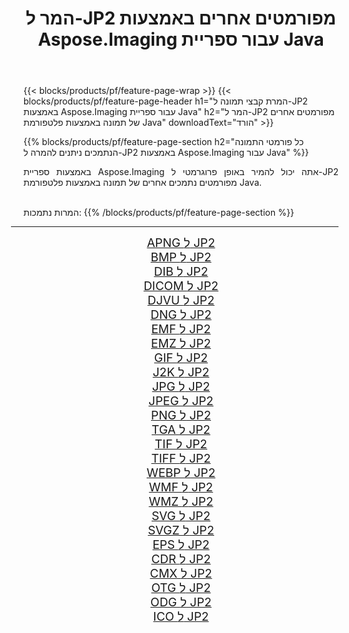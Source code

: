 ﻿---
title: המר ל-JP2 מפורמטים אחרים באמצעות Aspose.Imaging עבור ספריית Java 
weight: 3920
url: /he/java/conversion/to/jp2/ 
lang: he
langdirlevel: 2
locales: zh-hans,ja,it,ru,de,es,fr,nl,id,lt,pl,pt,vi,tr,ko,zh-hant,ar,hi,th,sv,cs,uk,he
description: באמצעות Aspose.Imaging ניתן להמיר ל-JP2 מפורמטים אחרים באמצעות Java
---

{{< blocks/products/pf/feature-page-wrap >}}
{{< blocks/products/pf/feature-page-header h1="המרת קבצי תמונה ל-JP2 באמצעות Aspose.Imaging עבור ספריית Java" h2="המר ל-JP2 מפורמטים אחרים של תמונה באמצעות פלטפורמת Java" downloadText="הורד" >}}


{{% blocks/products/pf/feature-page-section  h2="כל פורמטי התמונה הנתמכים ניתנים להמרה ל-JP2 באמצעות Aspose.Imaging עבור Java" %}}
<p align=justify>באמצעות ספריית Aspose.Imaging אתה יכול להמיר באופן פרוגרמטי ל-JP2 מפורמטים נתמכים אחרים של תמונה באמצעות פלטפורמת Java.</p>
<br/>
המרות נתמכות:
{{% /blocks/products/pf/feature-page-section %}}
<div class="container-fluid productfamilypage bg-gray">
    <div class="convertypes bg-gray agp-content section">
        <div class="container">
		<hr style="margin-left:-20px;"/>
		<div class="row other-converters" style="gap: 10px;font-size: 19px;text-align:center;">
		    <div class='col-md-2 other-converter remove-lp remove-rp'><a href="/imaging/he/java/conversion/apng-to-jp2/" style="padding:15px;">APNG ל JP2</a></div>
<div class='col-md-2 other-converter remove-lp remove-rp'><a href="/imaging/he/java/conversion/bmp-to-jp2/" style="padding:15px;">BMP ל JP2</a></div>
<div class='col-md-2 other-converter remove-lp remove-rp'><a href="/imaging/he/java/conversion/dib-to-jp2/" style="padding:15px;">DIB ל JP2</a></div>
<div class='col-md-2 other-converter remove-lp remove-rp'><a href="/imaging/he/java/conversion/dicom-to-jp2/" style="padding:15px;">DICOM ל JP2</a></div>
<div class='col-md-2 other-converter remove-lp remove-rp'><a href="/imaging/he/java/conversion/djvu-to-jp2/" style="padding:15px;">DJVU ל JP2</a></div>
<div class='col-md-2 other-converter remove-lp remove-rp'><a href="/imaging/he/java/conversion/dng-to-jp2/" style="padding:15px;">DNG ל JP2</a></div>
<div class='col-md-2 other-converter remove-lp remove-rp'><a href="/imaging/he/java/conversion/emf-to-jp2/" style="padding:15px;">EMF ל JP2</a></div>
<div class='col-md-2 other-converter remove-lp remove-rp'><a href="/imaging/he/java/conversion/emz-to-jp2/" style="padding:15px;">EMZ ל JP2</a></div>
<div class='col-md-2 other-converter remove-lp remove-rp'><a href="/imaging/he/java/conversion/gif-to-jp2/" style="padding:15px;">GIF ל JP2</a></div>
<div class='col-md-2 other-converter remove-lp remove-rp'><a href="/imaging/he/java/conversion/j2k-to-jp2/" style="padding:15px;">J2K ל JP2</a></div>
<div class='col-md-2 other-converter remove-lp remove-rp'><a href="/imaging/he/java/conversion/jpg-to-jp2/" style="padding:15px;">JPG ל JP2</a></div>
<div class='col-md-2 other-converter remove-lp remove-rp'><a href="/imaging/he/java/conversion/jpeg-to-jp2/" style="padding:15px;">JPEG ל JP2</a></div>
<div class='col-md-2 other-converter remove-lp remove-rp'><a href="/imaging/he/java/conversion/png-to-jp2/" style="padding:15px;">PNG ל JP2</a></div>
<div class='col-md-2 other-converter remove-lp remove-rp'><a href="/imaging/he/java/conversion/tga-to-jp2/" style="padding:15px;">TGA ל JP2</a></div>
<div class='col-md-2 other-converter remove-lp remove-rp'><a href="/imaging/he/java/conversion/tif-to-jp2/" style="padding:15px;">TIF ל JP2</a></div>
<div class='col-md-2 other-converter remove-lp remove-rp'><a href="/imaging/he/java/conversion/tiff-to-jp2/" style="padding:15px;">TIFF ל JP2</a></div>
<div class='col-md-2 other-converter remove-lp remove-rp'><a href="/imaging/he/java/conversion/webp-to-jp2/" style="padding:15px;">WEBP ל JP2</a></div>
<div class='col-md-2 other-converter remove-lp remove-rp'><a href="/imaging/he/java/conversion/wmf-to-jp2/" style="padding:15px;">WMF ל JP2</a></div>
<div class='col-md-2 other-converter remove-lp remove-rp'><a href="/imaging/he/java/conversion/wmz-to-jp2/" style="padding:15px;">WMZ ל JP2</a></div>
<div class='col-md-2 other-converter remove-lp remove-rp'><a href="/imaging/he/java/conversion/svg-to-jp2/" style="padding:15px;">SVG ל JP2</a></div>
<div class='col-md-2 other-converter remove-lp remove-rp'><a href="/imaging/he/java/conversion/svgz-to-jp2/" style="padding:15px;">SVGZ ל JP2</a></div>
<div class='col-md-2 other-converter remove-lp remove-rp'><a href="/imaging/he/java/conversion/eps-to-jp2/" style="padding:15px;">EPS ל JP2</a></div>
<div class='col-md-2 other-converter remove-lp remove-rp'><a href="/imaging/he/java/conversion/cdr-to-jp2/" style="padding:15px;">CDR ל JP2</a></div>
<div class='col-md-2 other-converter remove-lp remove-rp'><a href="/imaging/he/java/conversion/cmx-to-jp2/" style="padding:15px;">CMX ל JP2</a></div>
<div class='col-md-2 other-converter remove-lp remove-rp'><a href="/imaging/he/java/conversion/otg-to-jp2/" style="padding:15px;">OTG ל JP2</a></div>
<div class='col-md-2 other-converter remove-lp remove-rp'><a href="/imaging/he/java/conversion/odg-to-jp2/" style="padding:15px;">ODG ל JP2</a></div>
<div class='col-md-2 other-converter remove-lp remove-rp'><a href="/imaging/he/java/conversion/ico-to-jp2/" style="padding:15px;">ICO ל JP2</a></div>
                </div>
        </div>
    </div>
</div>
<br/>

